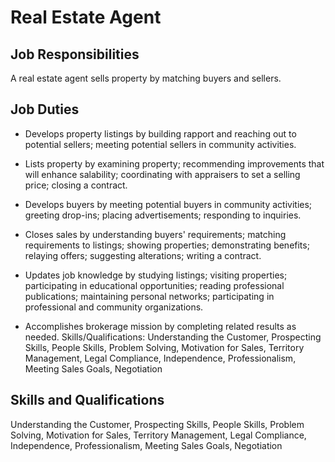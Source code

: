 # Real Estate Agent

## Job Responsibilities

A real estate agent sells property by matching buyers and sellers.

## Job Duties

* Develops property listings by building rapport and reaching out to potential sellers; meeting potential sellers in community activities.

* Lists property by examining property; recommending improvements that will enhance salability; coordinating with appraisers to set a selling price; closing a contract.

* Develops buyers by meeting potential buyers in community activities; greeting drop-ins; placing advertisements; responding to inquiries.

* Closes sales by understanding buyers&apos; requirements; matching requirements to listings; showing properties; demonstrating benefits; relaying offers; suggesting alterations; writing a contract.

* Updates job knowledge by studying listings; visiting properties; participating in educational opportunities; reading professional publications; maintaining personal networks; participating in professional and community organizations.

* Accomplishes brokerage mission by completing related results as needed. Skills/Qualifications: Understanding the Customer, Prospecting Skills, People Skills, Problem Solving, Motivation for Sales, Territory Management, Legal Compliance, Independence, Professionalism, Meeting Sales Goals, Negotiation

## Skills and Qualifications

Understanding the Customer, Prospecting Skills, People Skills, Problem Solving, Motivation for Sales, Territory Management, Legal Compliance, Independence, Professionalism, Meeting Sales Goals, Negotiation

